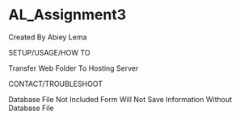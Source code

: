 # AL_Assignment3

Created By Abiey Lema

SETUP/USAGE/HOW TO

Transfer Web Folder To Hosting Server

CONTACT/TROUBLESHOOT

Database File Not Included 
Form Will Not Save Information Without Database File
